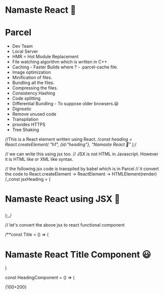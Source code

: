 # Namaste React 🚀

# Parcel

- Dev Team
- Local Server
- HMR = Hot Module Replacement
- File watching algorithm which is written in C++
- Caching - Faster Builds where ? - .parcel-cache file.
- Image optimization
- Minification of files.
- Bundling all the files.
- Compressing the files.
- Consistency Hashing
- Code splitting
- Differential Bundling - To suppose older browsers.😃
- Dignostic
- Remove unused code
- Transpilation
- provides HTTPS
- Tree Shaking

//This is a React element written using React.
/_const heading = React.createElement(
"h1",
{id:"heading"},
"Namaste React 🚀"
);_/

// we can write this using jsx too.
// JSX is not HTML in Javascript. However it is HTML like or XML like syntax.

// the following jsx code is transpiled by babel which is in Parcel
// it convert the code to React.createElement -> ReactElement -> HTMLElement(render)
/\_const jsxHeading = (<h1>
Namaste React using JSX 🚀

</h1>
);_/

// let's convert the above jsx to react functional component

/\*\*const Title = () => (

<h1>
Namaste React Title Component 😃
</h1>
)

const HeadingComponent = () => (

<div id="container">
{100+200}
<Title/>
<h1 className='heading'> Namaste React Functional Component 🚀 </h1>
</div>
)

const root = ReactDOM.createRoot(document.getElementById("root"));

//root.render(jsxHeading)
root.render(<HeadingComponent/>)

\*/

/\*\* Food Ordering App

- Header
- -- Logo
- -- Nav Items
- Body
- -- Search Bar
- -- Restaurants Tiles
-      -- Restaurant Cart
- Footer
- -- Copywrite
- -- other links
- -- Address
- -- Contact US
  \*/

## Two types of Export/Import

- Default Export/Import

export default ComponentName
import ComponentName from "path"

- Named Export/Import

export const ComponentName/Data
import {Component/Data} from "path"

---

## React Hooks

- they are normal javascript utility functions
- written by Facebook developers
- where did they write it - in React
- useState() -- superpowerful state variables in react
- useEffect()

## Routing in WebApps

- Client Side Routing
- Server Side Routing (Network Call)

## Class based component life cycle

-- whenever a class is load or instantiated a constructor is called
-- constructor gets called first
-- render method will get called.
-- componentDidMount() will get called.
-- if a parent class has componentDidMount() then it first finishes lifecycle of child class and then
parent class's componentDidMount() will be called.
-- componentDidUpdate() will get called.

## use case of componentDidMount()

-- to call api calls
-- why do we call api in here ?
-- because we want to call api as soon as react renders the class and filled data with it and re-render the app.
